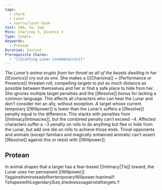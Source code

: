 ```yaml
---
tags:
  - charm
  - Lunar
  - source/lunar-book
Cost: 10m, 3a, 1wp
Mins: Charisma 5, Essence 3
Type: Simple
Keywords:
  - Protean
Duration: Instant
Prerequisite Charms:
  - "[[Scathing Lunar Condemnation]]"
---
```

*The Lunar’s anima erupts from her throat as all of the beasts dwelling in her [[Essence]] cry out as one.*
She makes a ([[Charisma]] + {Performance or Presence}) threaten roll, compelling targets to put as much distance as possible between themselves and her or find a safe place to hide from her. She ignores multiple target penalties and the [[Resolve]] bonus for lacking a common language. This affects all characters who can hear the Lunar and don’t consider her an ally, without exception. A target whose current temporary [[Willpower]] is lower than the Lunar’s suffers a [[Resolve]] penalty equal to the difference. This stacks with penalties from [[Intimacy|Intimacies]], but the combined penalty can’t exceed −4. Affected characters suffer a −3 penalty on rolls to do anything but flee or hide from the Lunar, but add one die on rolls to achieve those ends. Trivial opponents and animals (except familiars and magically enhanced animals) can’t assert [[Resolve]] against this or resist with [[Willpower]]. 
## Protean 

In animal shapes that a target has a fear-based [[Intimacy|Tie]] toward, the Lunar uses her permanent [[Willpower]] !!againsthiminsteadofhertemporaryWillpower.Inanimal!! !!shapeswithLegendarySize,shedoessoagainstalltargets.!!
